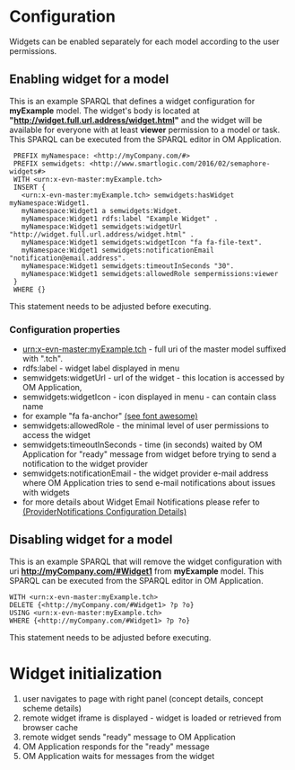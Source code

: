 
# Configuration
  Widgets can be enabled separately for each model according to the user permissions.  
  
## Enabling widget for a model  
  This is an example SPARQL that defines a widget configuration for __myExample__ model. 
  The widget's body is located at __"http://widget.full.url.address/widget.html"__ 
  and the widget will be available for everyone with at least __viewer__ permission 
  to a model or task.
  This SPARQL can be executed from the SPARQL editor in OM Application.
  
 ```
  PREFIX myNamespace: <http://myCompany.com/#> 
  PREFIX semwidgets: <http://www.smartlogic.com/2016/02/semaphore-widgets#> 
  WITH <urn:x-evn-master:myExample.tch> 
  INSERT {
    <urn:x-evn-master:myExample.tch> semwidgets:hasWidget myNamespace:Widget1.   
    myNamespace:Widget1 a semwidgets:Widget.
    myNamespace:Widget1 rdfs:label "Example Widget" .
    myNamespace:Widget1 semwidgets:widgetUrl "http://widget.full.url.address/widget.html" .
    myNamespace:Widget1 semwidgets:widgetIcon "fa fa-file-text".
    myNamespace:Widget1 semwidgets:notificationEmail "notification@email.address".
    myNamespace:Widget1 semwidgets:timeoutInSeconds "30".
    myNamespace:Widget1 semwidgets:allowedRole sempermissions:viewer
  }
  WHERE {}
```
  This statement needs to be adjusted before executing.  
    
### Configuration properties
- <urn:x-evn-master:myExample.tch> - full uri of the master model suffixed with ".tch".   
- rdfs:label - widget label displayed in menu
- semwidgets:widgetUrl - url of the widget - this location is accessed by OM Application,
- semwidgets:widgetIcon - icon displayed in menu - can contain class name 
- for example "fa fa-anchor" [(see font awesome)](https://fortawesome.github.io/Font-Awesome/icons/)
- semwidgets:allowedRole - the minimal level of user permissions to access the widget
- semwidgets:timeoutInSeconds - time (in seconds) waited by OM Application for 
"ready" message from widget before trying to send a notification to the widget provider 
- semwidgets:notificationEmail - the widget provider e-mail address where 
OM Application tries to send e-mail notifications about issues with widgets 
- for more details about Widget Email Notifications please refer to 
[(ProviderNotifications Configuration Details)](ProviderNotifications.md)

## Disabling widget for a model
  This is an example SPARQL that will remove the widget configuration with 
  uri __http://myCompany.com/#Widget1__ from __myExample__ model. 
  This SPARQL can be executed from the SPARQL editor in OM Application.

    WITH <urn:x-evn-master:myExample.tch>
    DELETE {<http://myCompany.com/#Widget1> ?p ?o}
    USING <urn:x-evn-master:myExample.tch>
    WHERE {<http://myCompany.com/#Widget1> ?p ?o}
  
  This statement needs to be adjusted before executing.  

# Widget initialization
  1. user navigates to page with right panel (concept details, concept scheme details)
  1. remote widget iframe is displayed - widget is loaded or retrieved from browser cache
  1. remote widget sends "ready" message to OM Application
  1. OM Application responds for the "ready" message
  1. OM Application waits for messages from the widget
